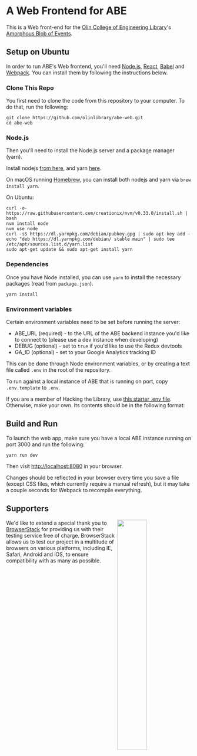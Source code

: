 # A Web Frontend for ABE

This is a Web front-end for the
[Olin College of Engineering Library](http://www.olin.build)'s
[Amorphous Blob of Events](https://github.com/olinlibrary/ABE).

## Setup on Ubuntu

In order to run ABE's Web frontend, you'll need [Node.js](https://nodejs.org/en/https://nodejs.org/en/),
[React](https://facebook.github.io/react/), [Babel](https://babeljs.io/) and [Webpack](https://webpack.js.org/).
You can install them by following the instructions below.

### Clone This Repo

You first need to clone the code from this repository to your computer. To do that, run the following:

    git clone https://github.com/olinlibrary/abe-web.git
    cd abe-web

### Node.js

Then you'll need to install the Node.js server and a package manager (yarn).

Install nodejs [from here](http://nodesource.com/blog/installing-node-js-tutorial-using-nvm-on-mac-os-x-and-ubuntu/), and yarn
[here](https://yarnpkg.com/en/).

On macOS running [Homebrew](https://brew.sh/), you can install both nodejs and
yarn via `brew install yarn`.

On Ubuntu:

    curl -o- https://raw.githubusercontent.com/creationix/nvm/v0.33.0/install.sh | bash
    nvm install node
    nvm use node
    curl -sS https://dl.yarnpkg.com/debian/pubkey.gpg | sudo apt-key add -
    echo "deb https://dl.yarnpkg.com/debian/ stable main" | sudo tee /etc/apt/sources.list.d/yarn.list
    sudo apt-get update && sudo apt-get install yarn

### Dependencies

Once you have Node installed, you can use `yarn` to install the necessary packages (read from `package.json`).

    yarn install

### Environment variables

Certain environment variables need to be set before running the server:

* ABE_URL (required) - to the URL of the ABE backend instance you'd like to connect to (please use a dev instance when developing)
* DEBUG (optional) - set to `true` if you'd like to use the Redux devtools
* GA_ID (optional) - set to your Google Analytics tracking ID

This can be done through Node environment variables, or by creating a text file
called `.env` in the root of the repository.

To run against a local instance of ABE that is running on port, copy
`.env.template` to `.env`.

If you are a member of Hacking the Library, use [this starter .env file](https://docs.google.com/document/d/1CZ45xYT33sTi5xpFJF8BkEeniCRszaxcfwiBmvMdmbk/edit).
Otherwise, make your own. Its contents should be in the following format:

## Build and Run

To launch the web app, make sure you have a local ABE instance running
on port 3000 and run the following:

    yarn run dev

Then visit <http://localhost:8080> in your browser.

Changes should be reflected in your browser every time you save a file (except CSS files, which currently require a manual refresh),
but it may take a couple seconds for Webpack to recompile everything.

## Supporters

<a target="_blank" href="http://browserstack.com/" alt="BrowserStack"><img align="right" src="https://bstacksupport.zendesk.com/attachments/token/GVENo6DR01sT3B5jsNRfU0II7/?name=Logo-01.svg" width="40%"></a>We'd like to extend a special thank you to [BrowserStack](http://browserstack.com/) for providing us with their testing service free of charge. BrowserStack allows us to test our project in a multitude of browsers on various platforms, including IE, Safari, Android and iOS, to ensure compatibility with as many as possible.
